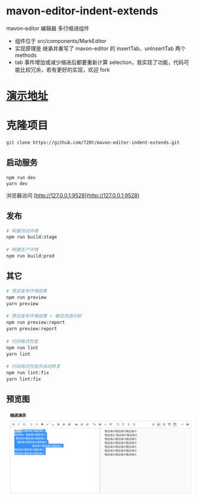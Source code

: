 # mavon-editor-indent-extends

mavon-editor 编辑器 多行缩进组件

- 组件位于 src/components/MarkEditor
- 实现原理是 继承并重写了 mavon-editor 的 insertTab、unInsertTab 两个 methods
- tab 事件增加或减少缩进后都要重新计算 selection，我实现了功能，代码可能比较冗余，若有更好的实现，欢迎 fork

# [演示地址](https://720t.github.io/mavon-editor-indent-extends/)

# 克隆项目

```bash
git clone https://github.com/720t/mavon-editor-indent-extends.git
```

## 启动服务

```
npm run dev
yarn dev
```

浏览器访问 [http://127.0.0.1:9528](http://127.0.0.1:9528)

## 发布

```bash
# 构建测试环境
npm run build:stage

# 构建生产环境
npm run build:prod
```

## 其它

```bash
# 预览发布环境效果
npm run preview
yarn preview

# 预览发布环境效果 + 静态资源分析
npm run preview:report
yarn preview:report

# 代码格式检查
npm run lint
yarn lint

# 代码格式检查并自动修复
npm run lint:fix
yarn lint:fix
```

## 预览图

![预览](https://github.com/720t/mavon-editor-indent-extends/blob/master/public/preview.png?raw=true)
